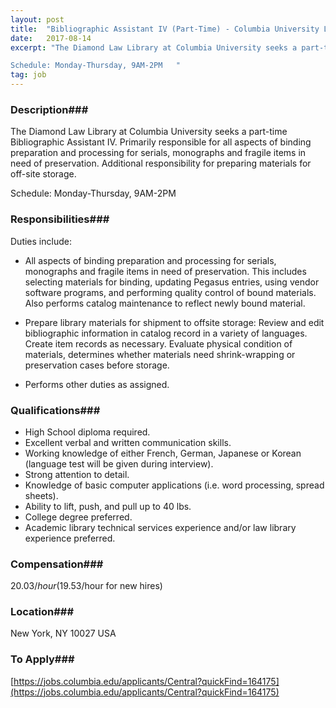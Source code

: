 ```yaml
---
layout: post
title:  "Bibliographic Assistant IV (Part-Time) - Columbia University Law Library"
date:   2017-08-14
excerpt: "The Diamond Law Library at Columbia University seeks a part-time Bibliographic Assistant IV. Primarily responsible for all aspects of binding preparation and processing for serials, monographs and fragile items in need of preservation. Additional responsibility for preparing materials for off-site storage. 

Schedule: Monday-Thursday, 9AM-2PM   "
tag: job
---
```


### Description###

The Diamond Law Library at Columbia University seeks a part-time Bibliographic Assistant IV. Primarily responsible for all aspects of binding preparation and processing for serials, monographs and fragile items in need of preservation. Additional responsibility for preparing materials for off-site storage. 

Schedule: Monday-Thursday, 9AM-2PM   


### Responsibilities###

Duties include:

- All aspects of binding preparation and processing for serials, monographs and fragile items in need of preservation. This includes selecting materials for binding, updating Pegasus entries, using vendor software programs, and performing quality control of bound materials. Also performs catalog maintenance to reflect newly bound material.

- Prepare library materials for shipment to offsite storage: Review and edit bibliographic information in catalog record in a variety of languages. Create item records as necessary. Evaluate physical condition of materials, determines whether materials need shrink-wrapping or preservation cases before storage.

- Performs other duties as assigned.


### Qualifications###

- High School diploma required. 
 - Excellent verbal and written communication skills.
- Working knowledge of either French, German, Japanese or Korean (language test will be given during interview).
- Strong attention to detail.
- Knowledge of basic computer applications (i.e. word processing, spread sheets).
- Ability to lift, push, and pull up to 40 lbs.  
- College degree preferred.
- Academic library technical services experience and/or law library experience preferred.   


### Compensation###

$20.03/hour ($19.53/hour for new hires)


### Location###

New York, NY 10027 USA




### To Apply###

[https://jobs.columbia.edu/applicants/Central?quickFind=164175](https://jobs.columbia.edu/applicants/Central?quickFind=164175)





